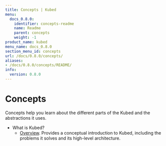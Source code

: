 ```yaml
---
title: Concepts | Kubed
menu:
  docs_0.8.0:
    identifier: concepts-readme
    name: Readme
    parent: concepts
    weight: -1
product_name: kubed
menu_name: docs_0.8.0
section_menu_id: concepts
url: /docs/0.8.0/concepts/
aliases:
- /docs/0.8.0/concepts/README/
info:
  version: 0.8.0
---
```


# Concepts

Concepts help you learn about the different parts of the Kubed and the abstractions it uses.

- What is Kubed?
  - [Overview](/docs/0.8.0/concepts/what-is-kubed/overview). Provides a conceptual introduction to Kubed, including the problems it solves and its high-level architecture.
